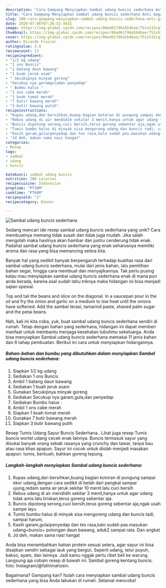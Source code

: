 ```yaml
---
description: "Cara Gampang Menyiapkan Sambal udang buncis sederhana Anti Gagal"
title: "Cara Gampang Menyiapkan Sambal udang buncis sederhana Anti Gagal"
slug: 100-cara-gampang-menyiapkan-sambal-udang-buncis-sederhana-anti-gagal
date: 2020-07-06T07:26:53.443Z
image: https://img-global.cpcdn.com/recipes/06ed61f96a5b4bae/751x532cq70/sambal-udang-buncis-sederhana-foto-resep-utama.jpg
thumbnail: https://img-global.cpcdn.com/recipes/06ed61f96a5b4bae/751x532cq70/sambal-udang-buncis-sederhana-foto-resep-utama.jpg
cover: https://img-global.cpcdn.com/recipes/06ed61f96a5b4bae/751x532cq70/sambal-udang-buncis-sederhana-foto-resep-utama.jpg
author: Ricardo Frazier
ratingvalue: 3.9
reviewcount: 13
recipeingredient:
- "1/2 kg udang"
- "1 ons Buncis"
- "1 batang daun bawang"
- "1 buah jeruk asam"
- " Secukipnya minyak goreng"
- "Secukup nya garamguladan penyedap"
- " Bumbu halus "
- "1 ons cabe merah"
- "1 buah tomat merah"
- "7 butir bawang merah"
- "3 butir bawang putih"
recipeinstructions:
- "Kupas udang,dan bersihkan,buang bagian kotoran di pungung sampai ekor udang,dengan cara sedikit di belah dari pangkal sampai ujung,redam sama air jeruk sekitar 10 menit.lalu cuci bersih"
- "Rebus udang di air mendidih sekitar 3 menit,hanya untuk agar udang tidak amis.lalu tiriskan,terus goreng sebentar aja."
- "Buncis dipotong serong,cuci bersih,terus goreng sebentar aja,ngak usah sampe layu"
- "Tumis bumbu halus di minyak sisa mengoreng udang dan buncis tadi, sampai harum,"
- "Kasih garam,gula/penyedap dan tes rasa,kalo sudah pas.masukan udang+buncis+ potongan daun bawang, aduk2 sampai rata. Dan angkat"
- "Jd deh, makan sama nasi hangat"
categories:
- Resep
tags:
- sambal
- udang
- buncis

katakunci: sambal udang buncis 
nutrition: 280 calories
recipecuisine: Indonesian
preptime: "PT10M"
cooktime: "PT60M"
recipeyield: "1"
recipecategory: Dinner

---
```



![Sambal udang buncis sederhana](https://img-global.cpcdn.com/recipes/06ed61f96a5b4bae/751x532cq70/sambal-udang-buncis-sederhana-foto-resep-utama.jpg)

Sedang mencari ide resep sambal udang buncis sederhana yang unik? Cara membuatnya memang tidak susah dan tidak juga mudah. Jika salah mengolah maka hasilnya akan hambar dan justru cenderung tidak enak. Padahal sambal udang buncis sederhana yang enak seharusnya memiliki aroma dan rasa yang bisa memancing selera kita.

Banyak hal yang sedikit banyak berpengaruh terhadap kualitas rasa dari sambal udang buncis sederhana, mulai dari jenis bahan, lalu pemilihan bahan segar, hingga cara membuat dan menyajikannya. Tak perlu pusing kalau mau menyiapkan sambal udang buncis sederhana enak di mana pun anda berada, karena asal sudah tahu triknya maka hidangan ini bisa menjadi sajian spesial.

Top and tail the beans and slice on the diagonal. In a saucepan pour in the oil and fry the onion and garlic on a medium to low heat until the onions have softened. Add the sambal terasi, tamarind paste, shaved palm sugar and the petai beans.


Nah, kali ini kita coba, yuk, buat sambal udang buncis sederhana sendiri di rumah. Tetap dengan bahan yang sederhana, hidangan ini dapat memberi manfaat untuk membantu menjaga kesehatan tubuhmu sekeluarga. Anda bisa menyiapkan Sambal udang buncis sederhana memakai 11 jenis bahan dan 6 tahap pembuatan. Berikut ini cara untuk menyiapkan hidangannya.

<!--inarticleads1-->

##### Bahan-bahan dan bumbu yang dibutuhkan dalam menyiapkan Sambal udang buncis sederhana:

1. Siapkan 1/2 kg udang
1. Sediakan 1 ons Buncis
1. Ambil 1 batang daun bawang
1. Sediakan 1 buah jeruk asam
1. Gunakan  Secukipnya minyak goreng
1. Sediakan Secukup nya garam,gula,dan penyedap
1. Sediakan  Bumbu halus :
1. Ambil 1 ons cabe merah
1. Siapkan 1 buah tomat merah
1. Gunakan 7 butir bawang merah
1. Siapkan 3 butir bawang putih


Resep Tumis Udang Sayur Buncis Sederhana.. Lihat juga resep Tumis buncis wortel udang cecek enak lainnya. Buncis termasuk sayur yang disukai banyak orang sebab rasanya yang crunchy dan tawar, tanpa bau atau rasa khas apapun. Sayur ini cocok untuk diolah menjadi masakan apapun: tumis, berkuah, bahkan goreng tepung. 

<!--inarticleads2-->

##### Langkah-langkah menyiapkan Sambal udang buncis sederhana:

1. Kupas udang,dan bersihkan,buang bagian kotoran di pungung sampai ekor udang,dengan cara sedikit di belah dari pangkal sampai ujung,redam sama air jeruk sekitar 10 menit.lalu cuci bersih
1. Rebus udang di air mendidih sekitar 3 menit,hanya untuk agar udang tidak amis.lalu tiriskan,terus goreng sebentar aja.
1. Buncis dipotong serong,cuci bersih,terus goreng sebentar aja,ngak usah sampe layu
1. Tumis bumbu halus di minyak sisa mengoreng udang dan buncis tadi, sampai harum,
1. Kasih garam,gula/penyedap dan tes rasa,kalo sudah pas.masukan udang+buncis+ potongan daun bawang, aduk2 sampai rata. Dan angkat
1. Jd deh, makan sama nasi hangat


Anda bisa menambahkan bahan protein sesuai selera, agar sayur ini bisa disajikan sendiri sebagai lauk yang bergizi. Seperti udang, telur puyuh, bakso, ayam, dan lainnya. Jadi kamu nggak perlu ribet beli ke warung. Langsung aja cobain resep di bawah ini. Sambal goreng kentang buncis. foto: Instagram/@fathimahzein. 

Bagaimana? Gampang kan? Itulah cara menyiapkan sambal udang buncis sederhana yang bisa Anda lakukan di rumah. Selamat mencoba!
